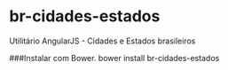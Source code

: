 # br-cidades-estados
Utilitário AngularJS - Cidades e Estados brasileiros

###Instalar com Bower.
bower install br-cidades-estados